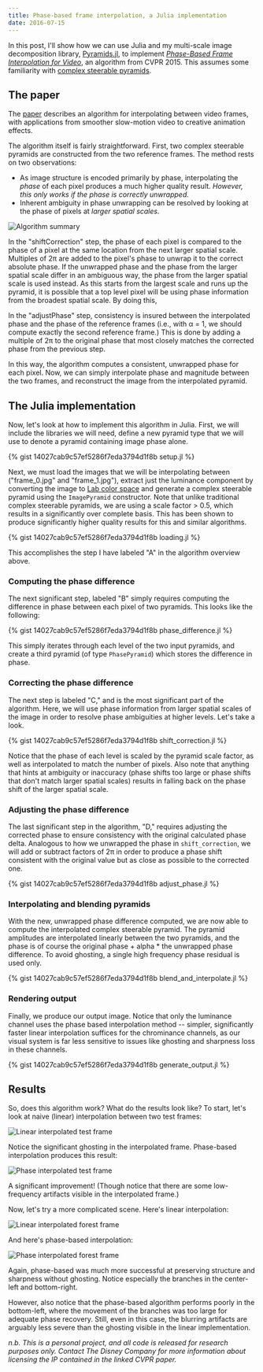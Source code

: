 ```yaml
---
title: Phase-based frame interpolation, a Julia implementation
date: 2016-07-15
---
```


In this post, I'll show how we can use Julia and my multi-scale image decomposition library, [Pyramids.jl](https://github.com/loganwilliams/Pyramids.jl), to implement [*Phase-Based Frame Interpolation for Video*](https://www.disneyresearch.com/publication/phasebased/), an algorithm from CVPR 2015. This assumes some familiarity with [complex steerable pyramids](http://www.cns.nyu.edu/~eero/STEERPYR/).

## The paper

The [paper](https://s3-us-west-1.amazonaws.com/disneyresearch/wp-content/uploads/20150605230239/Phase-Based-Frame-Interpolation-for-Video-Paper.pdf) describes an algorithm for interpolating between video frames, with applications from smoother slow-motion video to creative animation effects.

The algorithm itself is fairly straightforward. First, two complex steerable pyramids are constructed from the two reference frames. The method rests on two observations:

* As image structure is encoded primarily by phase, interpolating the *phase* of each pixel produces a much higher quality result. *However, this only works if the phase is correctly unwrapped.*
* Inherent ambiguity in phase unwrapping can be resolved by looking at the phase of pixels at *larger spatial scales.*

![Algorithm summary](/images/2016-07-15/algorithm.png)

In the "shiftCorrection" step, the phase of each pixel is compared to the phase of a pixel at the same location from the next larger spatial scale. Multiples of 2π are added to the pixel's phase to unwrap it to the correct absolute phase. If the unwrapped phase and the phase from the larger spatial scale differ in an ambiguous way, the phase from the larger spatial scale is used instead. As this starts from the largest scale and runs up the pyramid, it is possible that a top level pixel will be using phase information from the broadest spatial scale. By doing this, 

In the "adjustPhase" step, consistency is insured between the interpolated phase and the phase of the reference frames (i.e., with α = 1, we should compute exactly the second reference frame.) This is done by adding a multiple of 2π to the original phase that most closely matches the corrected phase from the previous step.

In this way, the algorithm computes a consistent, unwrapped phase for each pixel. Now, we can simply interpolate phase and magnitude between the two frames, and reconstruct the image from the interpolated pyramid.

## The Julia implementation

Now, let's look at how to implement this algorithm in Julia. First, we will include the libraries we will need, define a new pyramid type that we will use to denote a pyramid containing image phase alone.

{% gist 14027cab9c57ef5286f7eda3794d1f8b setup.jl %}

Next, we must load the images that we will be interpolating between ("frame_0.jpg" and "frame_1.jpg"), extract just the luminance component by converting the image to [Lab color space](https://en.wikipedia.org/wiki/Lab_color_space) and generate a complex steerable pyramid using the ```ImagePyramid``` constructor. Note that unlike traditional complex steerable pyramids, we are using a scale factor > 0.5, which results in a significantly over complete basis. This has been shown to produce significantly higher quality results for this and similar algorithms.

{% gist 14027cab9c57ef5286f7eda3794d1f8b loading.jl %}

This accomplishes the step I have labeled "A" in the algorithm overview above.

### Computing the phase difference

The next significant step, labeled "B" simply requires computing the difference in phase between each pixel of two pyramids. This looks like the following:

{% gist 14027cab9c57ef5286f7eda3794d1f8b phase_difference.jl %}

This simply iterates through each level of the two input pyramids, and create a third pyramid (of type ```PhasePyramid```) which stores the difference in phase.

### Correcting the phase difference

The next step is labeled "C," and is the most significant part of the algorithm. Here, we will use phase information from larger spatial scales of the image in order to resolve phase ambiguities at higher levels. Let's take a look.

{% gist 14027cab9c57ef5286f7eda3794d1f8b shift_correction.jl %}

Notice that the phase of each level is scaled by the pyramid scale factor, as well as interpolated to match the number of pixels. Also note that anything that hints at ambiguity or inaccuracy (phase shifts too large or phase shifts that don't match larger spatial scales) results in falling back on the phase shift of the larger spatial scale.

### Adjusting the phase difference

The last significant step in the algorithm, "D," requires adjusting the corrected phase to ensure consistency with the original calculated phase delta. Analogous to how we unwrapped the phase in ```shift_correction```, we will add or subtract factors of 2π in order to produce a phase shift consistent with the original value but as close as possible to the corrected one.

{% gist 14027cab9c57ef5286f7eda3794d1f8b adjust_phase.jl %}

### Interpolating and blending pyramids

With the new, unwrapped phase difference computed, we are now able to compute the interpolated complex steerable pyramid. The pyramid amplitudes are interpolated linearly between the two pyramids, and the phase is of course the original phase + alpha * the unwrapped phase difference. To avoid ghosting, a single high frequency phase residual is used only.

{% gist 14027cab9c57ef5286f7eda3794d1f8b blend_and_interpolate.jl %}

### Rendering output

Finally, we produce our output image. Notice that only the luminance channel uses the phase based interpolation method -- simpler, significantly faster linear interpolation suffices for the chrominance channels, as our visual system is far less sensitive to issues like ghosting and sharpness loss in these channels.

{% gist 14027cab9c57ef5286f7eda3794d1f8b generate_output.jl %}

## Results

So, does this algorithm work? What do the results look like? To start, let's look at naive (linear) interpolation between two test frames:

![Linear interpolated test frame](/images/2016-07-15/naive_example.gif)

Notice the significant ghosting in the interpolated frame. Phase-based interpolation produces this result:

![Phase interpolated test frame](/images/2016-07-15/interpolated_example.gif)

A significant improvement! (Though notice that there are some low-frequency artifacts visible in the interpolated frame.)

Now, let's try a more complicated scene. Here's linear interpolation:

![Linear interpolated forest frame](/images/2016-07-15/tree_alpha_c_0.6.png)

And here's phase-based interpolation:

![Phase interpolated forest frame](/images/2016-07-15/tree_alpha_0.6.png)

Again, phase-based was much more successful at preserving structure and sharpness without ghosting. Notice especially the branches in the center-left and bottom-right.

However, also notice that the phase-based algorithm performs poorly in the bottom-left, where the movement of the branches was too large for adequate phase recovery. Still, even in this case, the blurring artifacts are arguably less severe than the ghosting visible in the linear implementation.

*n.b. This is a personal project, and all code is released for research purposes only. Contact The Disney Company for more information about licensing the IP contained in the linked CVPR paper.*